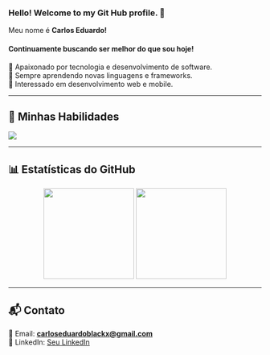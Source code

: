 ### Hello! Welcome to my Git Hub profile. 👋
<p> Meu nome é <strong>Carlos Eduardo!</strong></p>

<h4>Continuamente buscando ser melhor do que sou hoje!</h4> 

 
🔹 Apaixonado por tecnologia e desenvolvimento de software.  
🔹 Sempre aprendendo novas linguagens e frameworks.  
🔹 Interessado em desenvolvimento web e mobile.  

---

## 🚀 Minhas Habilidades  

<p align="left">
  <a href="https://skillicons.dev">
    <img src="https://skillicons.dev/icons?i=html,css,bootstrap,js,cpp,java,php,kotlin,sql" />
  </a>
</p>

---

## 📊 Estatísticas do GitHub  

<div align="center">
  <img height="180em" src="https://github-readme-stats.vercel.app/api?username=CarlosEduFF&theme=radical&show_icons=true&hide_border=false&count_private=true"/>
  <img height="180em" src="https://github-readme-stats.vercel.app/api/top-langs/?username=CarlosEduFF&theme=radical&layout=compact&show_icons=true&hide_border=false"/>
</div>

---

## 📬 Contato  

📧 Email: **carloseduardoblackx@gmail.com**  
🔗 LinkedIn: [Seu LinkedIn]([https://www.linkedin.com/in/seuperfil](https://www.linkedin.com/in/carlos-eduardo-fernandes-765bb1343/))  
